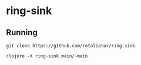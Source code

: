# ring-sink

## Running

`git clone https://github.com/rotaliator/ring-sink`

`clojure -X ring-sink.main/-main`
